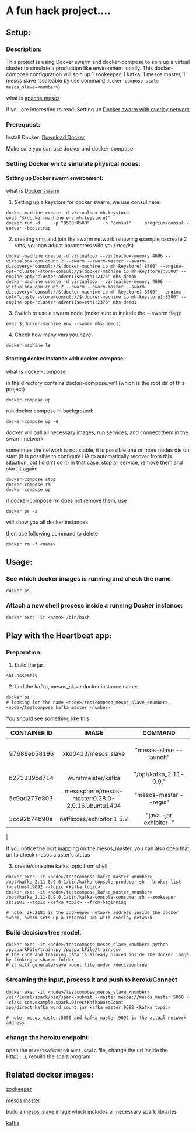 # A fun hack project....

## Setup:

### Description:

This project is using Docker swarm and docker-compose to spin up a virtual cluster to simulate a production like environment locally.
This docker-compose configuration will spin up 1 zookeeper, 1 kafka, 1 mesos master, 1 mesos slave (scaleable by use command `docker-compose scale mesos_slave=<number>`)

what is [apache mesos](http://mesos.apache.org/)

If you are interesting to read: Setting up [Docker swarm with overlay network](https://docs.docker.com/engine/userguide/networking/get-started-overlay/)

### Prerequest:

Install Docker: [Download Docker](https://docs.docker.com/mac/step_one/)

Make sure you can use docker and docker-compose

### Setting Docker vm to simulate physical nodes:

#### Setting up Docker swarm environment:

what is [Docker swarm](https://docs.docker.com/swarm/)

1. Setting up a keystore for docker swarm, we use consul here:

```
docker-machine create -d virtualbox mh-keystore
eval "$(docker-machine env mh-keystore)"
docker run -d     -p "8500:8500"     -h "consul"     progrium/consul -server -bootstrap
```

2. creating vms and join the swarm network (showing example to create 2 vms, you can adjust parameters with your needs)
```
docker-machine create -d virtualbox --virtualbox-memory 4096 --virtualbox-cpu-count 2 --swarm --swarm-master --swarm-discovery="consul://$(docker-machine ip mh-keystore):8500" --engine-opt="cluster-store=consul://$(docker-machine ip mh-keystore):8500" --engine-opt="cluster-advertise=eth1:2376" mhs-demo0
docker-machine create -d virtualbox --virtualbox-memory 4096 --virtualbox-cpu-count 2 --swarm --swarm-master --swarm-discovery="consul://$(docker-machine ip mh-keystore):8500" --engine-opt="cluster-store=consul://$(docker-machine ip mh-keystore):8500" --engine-opt="cluster-advertise=eth1:2376" mhs-demo1
```

3. Switch to use a swarm node (make sure to include the --swarm flag):

```
eval $(docker-machine env --swarm mhs-demo1)
```

4. Check how many vms you have:
```
docker-machine ls
```

#### Starting docker instance with docker-compose:

what is [docker-compose](https://docs.docker.com/compose/)

in the directory contains docker-compose.yml (which is the root dir of this project)

```
docker-compose up
```

run docker compose in background:
```
docker-compose up -d
```
docker will pull all necessary images, run services, and connect them in the swarm network

sometimes the network is not stable, it is possible one or more nodes die on start (it is possible to configure HA to automatically recover from this situation, but I didn't do it) In that case, stop all service, remove them and start it again:

```
docker-compose stop
docker-compose rm
docker-compose up
```

if docker-compose rm does not remove them, use

```
docker ps -a
```
will show you all docker instances

then use following command to delete
```
docker rm -f <name>
```

## Usage:

### See which docker images is running and check the name:
```
docker ps
```

### Attach a new shell process inside a running Docker instance:
```
docker exec -it <name> /bin/bash
```

## Play with the Heartbeat app:

### Preparation:
1. build the jar:
```
sbt assembly
```

2. find the kafka, mesos_slave docker instance name:
```
docker ps
# looking for the name <node>/testcompose_mesos_slave_<number>, <node>/testcompose_kafka_master_<number>
```

You should see something like this:

|CONTAINER ID    |    IMAGE                 |                             COMMAND            |      CREATED      |       STATUS        |      PORTS             |                                           NAMES|
| ------------- |:-------------:| :-----:| :-------------: |:-------------:| :-----:|-----:|
| 97689eb58196    |     xkd0413/mesos_slave          |                       "mesos-slave --launch" |   2 hours ago  |        Up 2 hours     |      4040/tcp, 7001-7006/tcp, 7077/tcp, 8080-8081/tcp, 8888/tcp |   mhs-demo0/testcompose_mesos_slave_1| 
| b273339cd714   |      wurstmeister/kafka           |                       "/opt/kafka_2.11-0.9."  |  2 hours ago        |  Up 2  hours        |   192.168.99.101:9092->9092/tcp  |                               mhs-demo0/testcompose_kafka_master_1| 
| 5c9ad277e803   |      mesosphere/mesos-master:0.28.0-2.0.16.ubuntu1404  |  "mesos-master --regis" |   2 hours ago        |  Up 2  hours        |   192.168.99.102:5050->5050/tcp          |                       mhs-demo1/testcompose_mesos_master_1| 
| 3cc92b74b90e    |     netflixoss/exhibitor:1.5.2             |             "java -jar exhibitor-"  |  2 hours ago      |    Up 2  hours         |  2181/tcp, 2888/tcp, 3888/tcp, 8080/tcp    |                    mhs-demo1/testcompose_zk_1| 
| 

If you notice the port mapping on the mesos_master, you can also open that url to check mesos cluster's status

3. create/consume kafka topic from shell:
```
docker exec -it <node>/testcompose_kafka_master_<number> /opt/kafka_2.11-0.9.0.1/bin/kafka-console-producer.sh --broker-list localhost:9092 --topic <kafka_topic>
docker exec -it <node>/testcompose_kafka_master_<number> /opt/kafka_2.11-0.9.0.1/bin/kafka-console-consumer.sh --zookeeper zk:2181 --topic <kafka_topic> --from-beginning

# note: zk:2181 is the zookeeper network address inside the docker swarm, swarm sets up a internal DNS with overlay network
```

### Build decision tree model:
```
docker exec -it <node>/testcompose_mesos_slave_<number> python /pysparkFile/train.py /pysparkFile/train.csv
# the code and training data is already placed inside the docker image by linking a shared folder
# it will generate/save model file under /decisiontree
```

### Streaming the input, process it and push to herokuConnect
```
docker exec -it <node>/testcompose_mesos_slave_<number> /usr/local/spark/bin/spark-submit --master mesos://mesos_master:5050 --class com.example.spark.DirectKafkaWordCount app/direct_kafka_word_count.jar kafka_master:9092 <kafka_topic>

# note: mesos_master:5050 and kafka_master:9092 is the actual network address
```

### change the heroku endpoint:
open the `DirectKafkaWordCount.scala` file, change the url inside the Http(....), rebuild the scala program

## Related docker images:

[zookeeper](https://hub.docker.com/r/netflixoss/exhibitor/)

[mesos master](https://hub.docker.com/r/mesosphere/mesos-master/)

build a [mesos_slave](https://github.com/kaidix/mesos_slave) image which includes all necessary spark libraries

[kafka](https://hub.docker.com/r/wurstmeister/kafka/)



